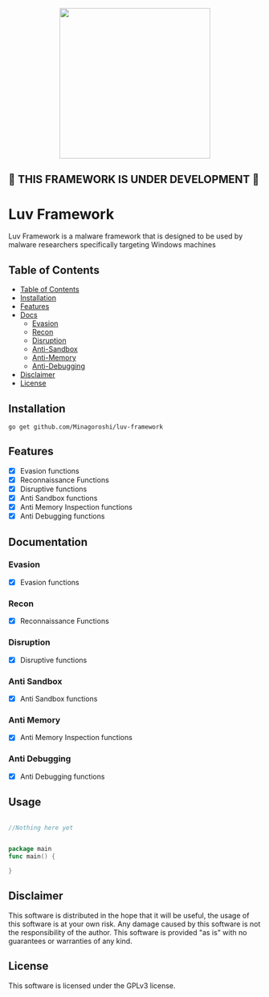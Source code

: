 <p align="center">
  <img width="300" height="300" src="https://i.ibb.co/qrwXML5/luv.gif">
</p>

## 🚧 THIS FRAMEWORK IS UNDER DEVELOPMENT 🚧

# Luv Framework
Luv Framework is a malware framework that is designed to be used by malware researchers
specifically targeting Windows machines



## Table of Contents
- [Table of Contents](#table-of-contents)
- [Installation](#installation)
- [Features](#features)
- [Docs](#documentation)
  - [Evasion](#evasion)
  - [Recon](#recon)
  - [Disruption](#disruption)
  - [Anti-Sandbox](#anti-sandbox)
  - [Anti-Memory](#anti-memory)
  - [Anti-Debugging](#anti-debugging)
- [Disclaimer](#disclaimer)
- [License](#license)

## Installation
`go get github.com/Minagoroshi/luv-framework`

## Features
- [x] Evasion functions
- [x] Reconnaissance Functions
- [x] Disruptive functions
- [x] Anti Sandbox functions
- [x] Anti Memory Inspection functions
- [x] Anti Debugging functions

## Documentation
### Evasion
- [x] Evasion functions

### Recon
- [x] Reconnaissance Functions

### Disruption
- [x] Disruptive functions

### Anti Sandbox
- [x] Anti Sandbox functions

### Anti Memory
- [x] Anti Memory Inspection functions

### Anti Debugging
- [x] Anti Debugging functions



## Usage

```go

//Nothing here yet


package main
func main() {

}
```

## Disclaimer
This software is distributed in the hope that it will be useful, the usage of this software is at your own risk.
Any damage caused by this software is not the responsibility of the author.
This software is provided "as is" with no guarantees or warranties of any kind.

## License
This software is licensed under the GPLv3 license.
